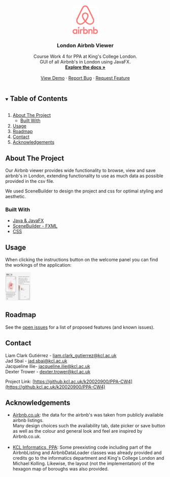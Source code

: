 


<!-- PROJECT LOGO -->
<br />
<p align="center">
  <a href="https://github.kcl.ac.uk/k20020900/PPA-CW4">
    <img src="src/sample/Images/AirbnbLogo.png" alt="Logo" width="80" height="90">
  </a>

<h3 align="center">London Airbnb Viewer</h3>

  <p align="center">
    Course Work 4 for PPA at King's College London. 
    <br /> GUI of all Airbnb's in London using JavaFX.
    <br />
    <a href="https://github.kcl.ac.uk/k20020900/PPA-CW4"><strong>Explore the docs »</strong></a>
    <br />
    <br />
    <a href="https://github.kcl.ac.uk/k20020900/PPA-CW4">View Demo</a>
    ·
    <a href="https://github.kcl.ac.uk/k20020900/PPA-CW4/issues">Report Bug</a>
    ·
    <a href="https://github.kcl.ac.uk/k20020900/PPA-CW4/issues">Request Feature</a>
  </p>



<!-- TABLE OF CONTENTS -->
<details open="open">
  <summary><h2 style="display: inline-block">Table of Contents</h2></summary>
  <ol>
    <li>
      <a href="#about-the-project">About The Project</a>
      <ul>
        <li><a href="#built-with">Built With</a></li>
      </ul>
    </li>
    <li><a href="#usage">Usage</a></li>
    <li><a href="#roadmap">Roadmap</a></li>
    <li><a href="#contact">Contact</a></li>
    <li><a href="#acknowledgements">Acknowledgements</a></li>
  </ol>
</details>



<!-- ABOUT THE PROJECT -->
## About The Project

Our Airbnb viewer provides wide functionality to browse, view and save airbnb's in London, extending functionality 
to use as much data as possible provided in the csv file.

We used SceneBuilder to design the project and css for optimal styling and aesthetic.


### Built With

* [Java & JavaFX]()
* [SceneBuilder - FXML]()
* [CSS]()



<!-- USAGE EXAMPLES -->
## Usage

When clicking the instructions button on the welcome panel you can find the workings of the application:

<img src="src/sample/Images/Instructions.png" width="80" height="90">

<!-- ROADMAP -->
## Roadmap

See the [open issues](https://github.kcl.ac.uk/k20020900/PPA-CW4/issues) for a list of proposed features (and known issues).


<!-- CONTACT -->
## Contact

Liam Clark Gutiérrez - liam.clark_gutierrez@kcl.ac.uk
<br /> Jad Sbaï - jad.sbai@kcl.ac.uk
<br /> Jacqueline Ilie- jacqueline.ilie@kcl.ac.uk
<br /> Dexter Trower - dexter.trower@kcl.ac.uk

Project Link: [https://github.kcl.ac.uk/k20020900/PPA-CW4](https://github.kcl.ac.uk/k20020900/PPA-CW4)



<!-- ACKNOWLEDGEMENTS -->
## Acknowledgements

* [Airbnb.co.uk](https://airbnb.co.uk): the data for the airbnb's was taken from publicly available airbnb listings.
  <br /> Many design choices such the availability tab, date picker or save button as well as the colour and general
  look and feel are inspired by Airbnb.co.uk.
  <br />
  <br />
* [KCL Informatics, PPA](https://www.kcl.ac.uk/informatics): Some preexisting code including part of the AirbnbListing and AirbnbDataLoader classes was already
  provided and credits go to the informatics department and King's College London and Michael Kolling. Likewise, the 
  layout (not the implementation) of the hexagon map of boroughs was also provided.
